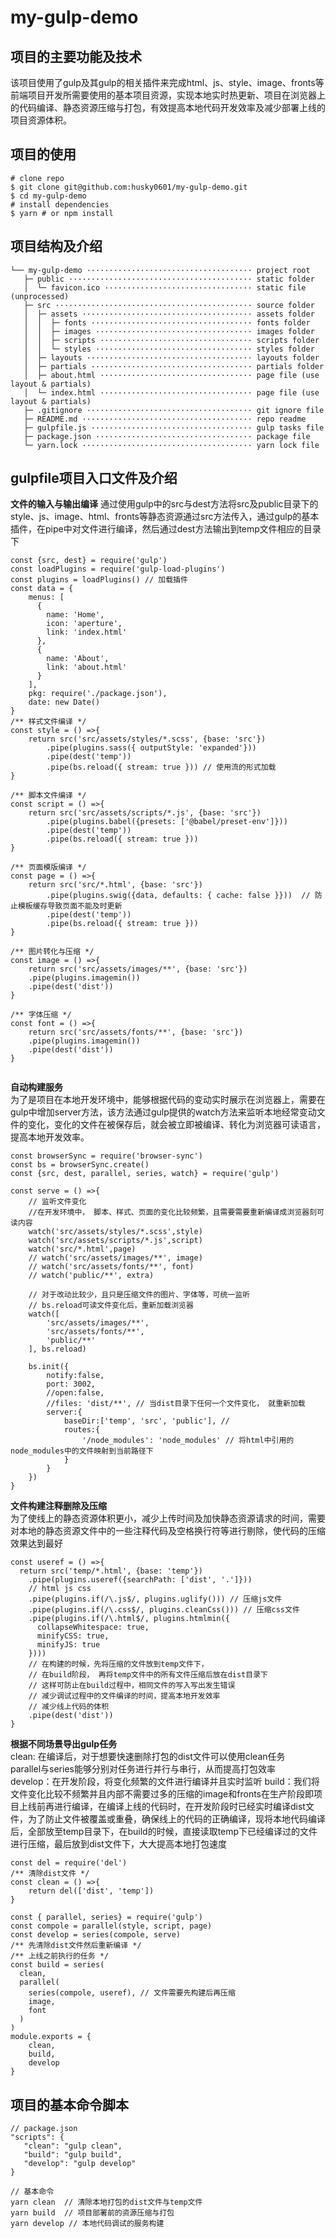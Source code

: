 # my-gulp-demo

## 项目的主要功能及技术  
该项目使用了gulp及其gulp的相关插件来完成html、js、style、image、fronts等前端项目开发所需要使用的基本项目资源，实现本地实时热更新、项目在浏览器上的代码编译、静态资源压缩与打包，有效提高本地代码开发效率及减少部署上线的项目资源体积。

## 项目的使用

```shell
# clone repo
$ git clone git@github.com:husky0601/my-gulp-demo.git
$ cd my-gulp-demo
# install dependencies
$ yarn # or npm install  
```

## 项目结构及介绍  

```
└── my-gulp-demo ····································· project root
   ├─ public ········································· static folder
   │  └─ favicon.ico ································· static file (unprocessed)
   ├─ src ············································ source folder
   │  ├─ assets ······································ assets folder
   │  │  ├─ fonts ···································· fonts folder
   │  │  ├─ images ··································· images folder
   │  │  ├─ scripts ·································· scripts folder
   │  │  └─ styles ··································· styles folder
   │  ├─ layouts ····································· layouts folder
   │  ├─ partials ···································· partials folder
   │  ├─ about.html ·································· page file (use layout & partials)
   │  └─ index.html ·································· page file (use layout & partials)
   ├─ .gitignore ····································· git ignore file
   ├─ README.md ······································ repo readme
   ├─ gulpfile.js ···································· gulp tasks file
   ├─ package.json ··································· package file
   └─ yarn.lock ······································ yarn lock file
```

## gulpfile项目入口文件及介绍    
**文件的输入与输出编译** 
通过使用gulp中的src与dest方法将src及public目录下的style、js、image、html、fronts等静态资源通过src方法传入，通过gulp的基本插件，在pipe中对文件进行编译，然后通过dest方法输出到temp文件相应的目录下  
```
const {src, dest} = require('gulp')
const loadPlugins = require('gulp-load-plugins')
const plugins = loadPlugins() // 加载插件
const data = {
    menus: [
      {
        name: 'Home',
        icon: 'aperture',
        link: 'index.html'
      },
      {
        name: 'About',
        link: 'about.html'
      }
    ],
    pkg: require('./package.json'),
    date: new Date()
}
/** 样式文件编译 */
const style = () =>{
    return src('src/assets/styles/*.scss', {base: 'src'})
        .pipe(plugins.sass({ outputStyle: 'expanded'}))
        .pipe(dest('temp'))
        .pipe(bs.reload({ stream: true })) // 使用流的形式加载
}

/** 脚本文件编译 */
const script = () =>{
    return src('src/assets/scripts/*.js', {base: 'src'})
        .pipe(plugins.babel({presets: ['@babel/preset-env']}))
        .pipe(dest('temp'))
        .pipe(bs.reload({ stream: true }))
}

/** 页面模版编译 */
const page = () =>{
    return src('src/*.html', {base: 'src'})
        .pipe(plugins.swig({data, defaults: { cache: false }}))  // 防止模板缓存导致页面不能及时更新
        .pipe(dest('temp'))
        .pipe(bs.reload({ stream: true }))
}

/** 图片转化与压缩 */
const image = () =>{
    return src('src/assets/images/**', {base: 'src'})
    .pipe(plugins.imagemin())
    .pipe(dest('dist'))
}

/** 字体压缩 */
const font = () =>{
    return src('src/assets/fonts/**', {base: 'src'})
    .pipe(plugins.imagemin())
    .pipe(dest('dist'))
}


```    


**自动构建服务**    
为了是项目在本地开发环境中，能够根据代码的变动实时展示在浏览器上，需要在gulp中增加server方法，该方法通过gulp提供的watch方法来监听本地经常变动文件的变化，变化的文件在被保存后，就会被立即被编译、转化为浏览器可读语言，提高本地开发效率。
```
const browserSync = require('browser-sync')
const bs = browserSync.create()
const {src, dest, parallel, series, watch} = require('gulp')

const serve = () =>{
    // 监听文件变化
    //在开发环境中， 脚本、样式、页面的变化比较频繁，且需要需要重新编译成浏览器刻可读内容
    watch('src/assets/styles/*.scss',style)
    watch('src/assets/scripts/*.js',script)
    watch('src/*.html',page)
    // watch('src/assets/images/**', image)
    // watch('src/assets/fonts/**', font)
    // watch('public/**', extra)

    // 对于改动比较少，且只是压缩文件的图片、字体等，可统一监听
    // bs.reload可读文件变化后，重新加载浏览器
    watch([
        'src/assets/images/**',
        'src/assets/fonts/**',
        'public/**'
    ], bs.reload)

    bs.init({
        notify:false,
        port: 3002,
        //open:false,
        //files: 'dist/**', // 当dist目录下任何一个文件变化， 就重新加载
        server:{
            baseDir:['temp', 'src', 'public'], // 
            routes:{
                '/node_modules': 'node_modules' // 将html中引用的node_modules中的文件映射到当前路径下
            }
        }
    })
}
```

**文件构建注释删除及压缩**    
为了使线上的静态资源体积更小，减少上传时间及加快静态资源请求的时间，需要对本地的静态资源文件中的一些注释代码及空格换行符等进行剔除，使代码的压缩效果达到最好
```
const useref = () =>{
  return src('temp/*.html', {base: 'temp'})
    .pipe(plugins.useref({searchPath: ['dist', '.']}))
    // html js css
    .pipe(plugins.if(/\.js$/, plugins.uglify())) // 压缩js文件
    .pipe(plugins.if(/\.css$/, plugins.cleanCss())) // 压缩css文件
    .pipe(plugins.if(/\.html$/, plugins.htmlmin({
      collapseWhitespace: true,
      minifyCSS: true,
      minifyJS: true
    })))
    // 在构建的时候，先将压缩的文件放到temp文件下，
    // 在build阶段， 再将temp文件中的所有文件压缩后放在dist目录下
    // 这样可防止在build过程中，相同文件的写入写出发生错误
    // 减少调试过程中的文件编译的时间，提高本地开发效率
    // 减少线上代码的体积
    .pipe(dest('dist')) 
}
```

**根据不同场景导出gulp任务**     
clean: 在编译后，对于想要快速删除打包的dist文件可以使用clean任务  
parallel与series能够分别对任务进行并行与串行，从而提高打包效率  
develop：在开发阶段，将变化频繁的文件进行编译并且实时监听
build：我们将文件变化比较不频繁并且内部不需要过多的压缩的image和fronts在生产阶段即项目上线前再进行编译，在编译上线的代码时，在开发阶段时已经实时编译dist文件，为了防止文件被覆盖或重叠，确保线上的代码的正确编译，现将本地代码编译后，全部放至temp目录下，在build的时候，直接读取temp下已经编译过的文件进行压缩，最后放到dist文件下，大大提高本地打包速度
```
const del = require('del')
/** 清除dist文件 */
const clean = () =>{
    return del(['dist', 'temp'])
}

const { parallel, series} = require('gulp')
const compole = parallel(style, script, page)
const develop = series(compole, serve)
/** 先清除dist文件然后重新编译 */
/** 上线之前执行的任务 */
const build = series(
  clean, 
  parallel(
    series(compole, useref), // 文件需要先构建后再压缩
    image, 
    font
  )
) 
module.exports = {
    clean,
    build,
    develop
}
```

## 项目的基本命令脚本

``` 
// package.json
"scripts": {
   "clean": "gulp clean",
   "build": "gulp build",
   "develop": "gulp develop"
}

// 基本命令  
yarn clean  // 清除本地打包的dist文件与temp文件
yarn build  // 项目部署前的资源压缩与打包
yarn develop // 本地代码调试的服务构建
```
